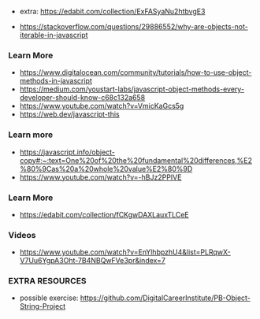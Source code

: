 - extra: https://edabit.com/collection/ExFASyaNu2htbvgE3

- https://stackoverflow.com/questions/29886552/why-are-objects-not-iterable-in-javascript

### Learn More

- https://www.digitalocean.com/community/tutorials/how-to-use-object-methods-in-javascript
- https://medium.com/youstart-labs/javascript-object-methods-every-developer-should-know-c68c132a658
- https://www.youtube.com/watch?v=VmicKaGcs5g
- https://web.dev/javascript-this
### Learn more
- https://javascript.info/object-copy#:~:text=One%20of%20the%20fundamental%20differences,%E2%80%9Cas%20a%20whole%20value%E2%80%9D
- https://www.youtube.com/watch?v=-hBJz2PPIVE

### Learn More

- https://edabit.com/collection/fCKgwDAXLauxTLCeE


### Videos

- https://www.youtube.com/watch?v=EnYlhbpzhU4&list=PLRqwX-V7Uu6YgpA3Oht-7B4NBQwFVe3pr&index=7



### EXTRA RESOURCES

- possible exercise: https://github.com/DigitalCareerInstitute/PB-Object-String-Project